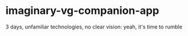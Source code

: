 # imaginary-vg-companion-app
3 days, unfamiliar technologies, no clear vision: yeah, it's time to rumble
